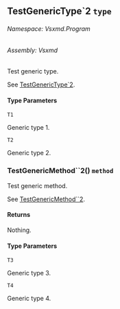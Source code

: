 <a name='T-Vsxmd-Program-TestGenericType`2'></a>
## TestGenericType\`2 `type`

###### Namespace:  Vsxmd.Program

###### Assembly:  Vsxmd

Test generic type.

See [TestGenericType\`2](/Vsxmd.Program.TestGenericType`2.md/#T-Vsxmd-Program-TestGenericType`2).

#### Type Parameters

`T1`  

Generic type 1.

`T2`  

Generic type 2.

<a name='M-Vsxmd-Program-TestGenericType`2-TestGenericMethod``2'></a>
### TestGenericMethod\`\`2() `method`

Test generic method.

See [TestGenericMethod\`\`2](/Vsxmd.Program.TestGenericType`2.md/#M-Vsxmd-Program-TestGenericType`2-TestGenericMethod``2).

#### Returns





Nothing.

#### Type Parameters

`T3`  

Generic type 3.

`T4`  

Generic type 4.

